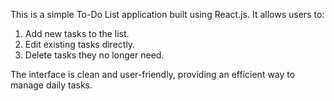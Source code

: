 This is a simple To-Do List application built using React.js. It allows users to:

1. Add new tasks to the list.
2. Edit existing tasks directly.
3. Delete tasks they no longer need.

The interface is clean and user-friendly, providing an efficient way to manage daily tasks.

